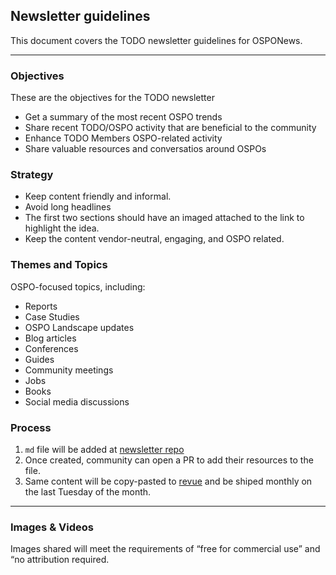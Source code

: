 ## Newsletter guidelines

This document covers the TODO newsletter guidelines for OSPONews.

*****

### Objectives

These are the objectives for the TODO newsletter

* Get a summary of the most recent OSPO trends
* Share recent TODO/OSPO activity that are beneficial to the community
* Enhance TODO Members OSPO-related activity
* Share valuable resources and conversatios around OSPOs

### Strategy 

* Keep content friendly and informal.
* Avoid long headlines
* The first two sections should have an imaged attached to the link to highlight the idea.
* Keep the content vendor-neutral, engaging, and OSPO related.

### Themes and Topics

OSPO-focused topics, including: 

* Reports
* Case Studies
* OSPO Landscape updates
* Blog articles
* Conferences
* Guides
* Community meetings
* Jobs
* Books
* Social media discussions



### Process

1) `md` file will be added at [newsletter repo](https://github.com/todogroup/ospology/tree/main/newsletter)
2) Once created, community can open a PR to add their resources to the file.
3) Same content will be copy-pasted to [revue](https://www.getrevue.co/profile/osponews) and be shiped monthly on the last Tuesday of the month.

******

### Images & Videos

Images shared will meet the requirements of “free for commercial use” and “no attribution required.
